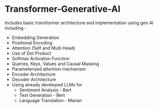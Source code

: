 # Transformer-Generative-AI

Includes basic transformer architecture and implementation using gen AI including - 
 - Embedding Generation
 - Positional Encoding
 - Attention (Self and Multi Head)
 - Use of Dot Product
 - Softmax Activation Function
 - Queries, Keys, Values and Causal Masking
 - Parameterized attention mechanism
 - Encoder Architecture
 - Decoder Architecture
 - Using already developed LLMs for
     - Sentiment Analysis - Bert
     - Text Generation - Bert
     - Language Translation - Marian
